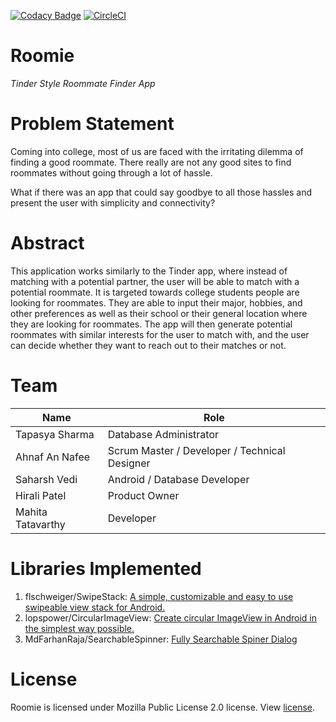 [![Codacy Badge](https://api.codacy.com/project/badge/Grade/8f0f68327ad44e1ea7a55c0c233b51e7)](https://app.codacy.com/app/ahnafnafee/RoomiePrototype?utm_source=github.com&utm_medium=referral&utm_content=ahnafnafee/RoomiePrototype&utm_campaign=Badge_Grade_Dashboard)
[![CircleCI](https://circleci.com/gh/ahnafnafee/RoomiePrototype.svg?style=svg)](https://circleci.com/gh/ahnafnafee/RoomiePrototype)

# **Roomie**

*Tinder Style Roommate Finder App*

# Problem Statement

Coming into college, most of us are faced with the irritating dilemma of finding a good roommate. There really are not any good sites to find roommates without going through a lot of hassle. 

What if there was an app that could say goodbye to all those hassles and present the user with simplicity and connectivity?

# Abstract

This application works similarly to the Tinder app, where instead of matching with a potential partner, the user will be able to match with a potential roommate. It is targeted towards college students people are looking for roommates. They are able to input their major, hobbies, and other preferences as well as their school or their general location where they are looking for roommates. The app will then generate potential roommates with similar interests for the user to match with, and the user can decide whether they want to reach out to their matches or not. 

# Team

| Name              | Role                                          |
| ----------------- | --------------------------------------------- |
| Tapasya Sharma    | Database Administrator                        |
| Ahnaf An Nafee    | Scrum Master / Developer / Technical Designer |
| Saharsh Vedi      | Android / Database Developer                  |
| Hirali Patel      | Product Owner                                 |
| Mahita Tatavarthy | Developer                                     |

# Libraries Implemented

1. flschweiger/SwipeStack: [A simple, customizable and easy to use swipeable view stack for Android.](https://github.com/flschweiger/SwipeStack)
2. lopspower/CircularImageView: [Create circular ImageView in Android in the simplest way possible.](https://github.com/lopspower/CircularImageView)
3. MdFarhanRaja/SearchableSpinner: [Fully Searchable Spiner Dialog](https://github.com/MdFarhanRaja/SearchableSpinner)

# License

Roomie is licensed under Mozilla Public License 2.0 license. View [license](https://github.com/ahnafnafee/RoomiePrototype/blob/master/LICENSE).

